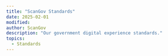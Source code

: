 ```yaml
---
title: "ScanGov Standards"
date: 2025-02-01
modified: 
author: ScanGov
description: "Our government digital experience standards."
topics:
  - Standards
---
```

